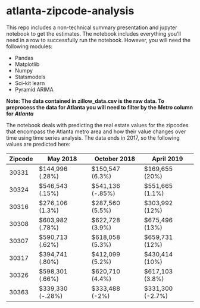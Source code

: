 # atlanta-zipcode-analysis

This repo includes a non-technical summary presentation and jupyter notebook to get the estimates.
The notebook includes everything you'll need in a row to successfully run the notebook. However, you will need the following modules:
- Pandas
- Matplotlib
- Numpy
- Statsmodels
- Sci-kit learn
- Pyramid ARIMA

**Note: The data contained in zillow_data.csv is the raw data. To preprocess the data for Atlanta you will need to filter by the _Metro_ column for _Atlanta_**

The notebook deals with predicting the real estate values for the zipcodes that encompass the Atlanta metro area and how their value changes over time using time series analysis. The data ends in 2017, so the following values are predicted here:

| Zipcode | May 2018 | October 2018 | April 2019 |
| --- | --- | --- | --- |
| 30331 | $144,996 (.28%) | $150,547 (6.3%) | $169,655 (20%) |
| 30324 | $546,543 (.15%) | $541,136 (-.85%) | $551,665 (1.1%) |
| 30316 | $276,106 (1.3%) | $287,560 (5.5%) | $303,992 (12%) |
| 30308 | $603,982 (.78%) | $622,728 (3.9%) | $675,496 (13%) |
| 30307 | $590,713 (.62%) | $618,058 (5.3%) | $659,731 (12%) |
| 30317 | $394,741 (.80%) | $412,099 (5.2%) | $430,414 (10%) |
| 30326 | $598,301 (.66%) | $620,710 (4.4%) | $617,103 (3.8%) |
| 30363 | $339,330 (-.28%) | $333,488 (-2%) | $331,300 (-2.7%) |